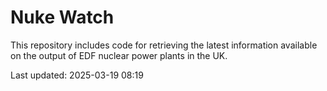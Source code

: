 # Nuke Watch

This repository includes code for retrieving the latest information available on the output of EDF nuclear power plants in the UK.

Last updated: 2025-03-19 08:19